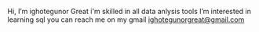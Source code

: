 Hi,  I’m ighotegunor Great i'm skilled in all data anlysis tools
I’m interested in learning sql
you can reach me on my gmail
ighotegunorgreat@gmail.com

<!---
marker57/marker57 is a ✨ special ✨ repository because its `README.md` (this file) appears on your GitHub profile.
You can click the Preview link to take a look at your changes.
--->
